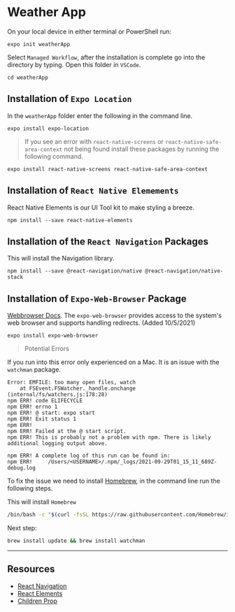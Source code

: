 # Weather App

On your local device in either terminal or PowerShell run:

`expo init weatherApp`

Select `Managed Workflow`, after the installation is complete go into the directory by typing. Open this folder in `VSCode`.

`cd weatherApp`

## Installation of `Expo Location`

In the `weatherApp` folder enter the following in the command line.

```
expo install expo-location
```

> If you see an error with `react-native-screens` or `react-native-safe-area-context` not being found install these packages by running the following command.

```
expo install react-native-screens react-native-safe-area-context
```

## Installation of `React Native Elemements`

React Native Elements is our UI Tool kit to make styling a breeze.

```
npm install --save react-native-elements
```

## Installation of the `React Navigation` Packages

This will install the Navigation library.

```
npm install --save @react-navigation/native @react-navigation/native-stack 
```

## Installation of `Expo-Web-Browser` Package

[Webbrowser Docs](https://docs.expo.dev/versions/v42.0.0/sdk/webbrowser/). The `expo-web-browser` provides access to the system's web browser and supports handling redirects. (Added 10/5/2021)

```
expo install expo-web-browser
```

> Potential Errors

If you run into this error only experienced on a Mac. It is an issue with the `watchman` package.

```
Error: EMFILE: too many open files, watch
    at FSEvent.FSWatcher._handle.onchange (internal/fs/watchers.js:178:28)
npm ERR! code ELIFECYCLE
npm ERR! errno 1
npm ERR! @ start: expo start
npm ERR! Exit status 1
npm ERR! 
npm ERR! Failed at the @ start script.
npm ERR! This is probably not a problem with npm. There is likely additional logging output above.

npm ERR! A complete log of this run can be found in:
npm ERR!     /Users/<USERNAME>/.npm/_logs/2021-09-29T01_15_11_689Z-debug.log
```

To fix the issue we need to install [Homebrew](https://brew.sh/), in the command line run the following steps.

This will install `Homebrew`
```bash
/bin/bash -c "$(curl -fsSL https://raw.githubusercontent.com/Homebrew/install/HEAD/install.sh)"
```

Next step:

```bash
brew install update && brew install watchman
```
---

## Resources
- [React Navigation](https://reactnavigation.org/)
- [React Elements](https://reactnativeelements.com/docs)
- [Children Prop](https://codeburst.io/a-complete-guide-to-props-children-in-react-c315fab74e7c)